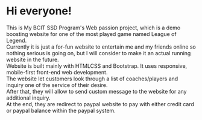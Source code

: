 # Hi everyone!
This is My BCIT SSD Program's Web passion project, which is a demo boosting website for one of the most played game named League of Legend. <br>
Currently it is just a for-fun website to entertain me and my friends online so nothing serious is going on, but I will consider to make it an actual running website in the future.<br>
Website is built mainly with HTMLCSS and Bootstrap. It uses responsive, mobile-first front-end web development.<br>
The website let customers look through a list of coaches/players and inquiry one of the service of their desire.<br>
After that, they will allow to send custom message to the website for any additional inquiry.<br>
At the end, they are redirect to paypal website to pay with either credit card or paypal balance within the paypal system.
